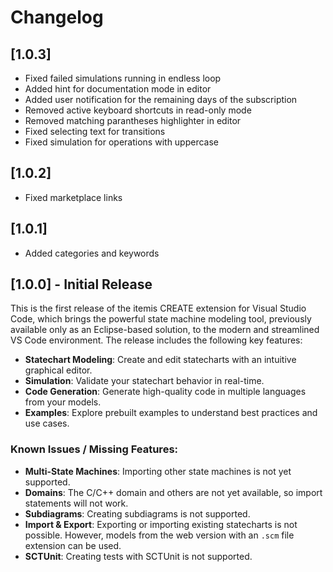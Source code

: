 # Changelog

## [1.0.3]

- Fixed failed simulations running in endless loop
- Added hint for documentation mode in editor
- Added user notification for the remaining days of the subscription
- Removed active keyboard shortcuts in read-only mode
- Removed matching parantheses highlighter in editor
- Fixed selecting text for transitions
- Fixed simulation for operations with uppercase

## [1.0.2]

- Fixed marketplace links

## [1.0.1]

- Added categories and keywords

## [1.0.0] - Initial Release

This is the first release of the itemis CREATE extension for Visual Studio Code, which brings the powerful state machine modeling tool, previously available only as an Eclipse-based solution, to the modern and streamlined VS Code environment. The release includes the following key features:

- **Statechart Modeling**: Create and edit statecharts with an intuitive graphical editor.
- **Simulation**: Validate your statechart behavior in real-time.
- **Code Generation**: Generate high-quality code in multiple languages from your models.
- **Examples**: Explore prebuilt examples to understand best practices and use cases.

### Known Issues / Missing Features:

- **Multi-State Machines**: Importing other state machines is not yet supported.
- **Domains**: The C/C++ domain and others are not yet available, so import statements will not work.
- **Subdiagrams**: Creating subdiagrams is not supported.
- **Import & Export**: Exporting or importing existing statecharts is not possible. However, models from the web version with an `.scm` file extension can be used.
- **SCTUnit**: Creating tests with SCTUnit is not supported.
